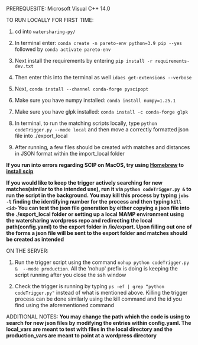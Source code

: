 PREREQUESITE:
Microsoft Visual C++ 14.0

TO RUN LOCALLY FOR FIRST TIME:

1. cd into `watersharing-py/`

2. In terminal enter: `conda create -n pareto-env python=3.9 pip --yes`
   followed by `conda activate pareto-env`

3. Next install the requirements by entering `pip install -r requirements-dev.txt`

4. Then enter this into the terminal as well `idaes get-extensions --verbose`

5. Next, `conda install --channel conda-forge pyscipopt`

6. Make sure you have numpy installed: `conda install numpy=1.25.1`

7. Make sure you have glpk installed: `conda install -c conda-forge glpk`

8. In terminal, to run the matching scripts locally, type `python codeTrigger.py --mode local` and then move a correctly formatted json file into ./export_local

9. After running, a few files should be created with matches and distances in JSON format within the import_local folder

**If you run into errors regarding SCIP on MacOS, try using [Homebrew](https://brew.sh/) to [install scip](https://formulae.brew.sh/formula/scip)**

**If you would like to keep the trigger actively searching for new matches(similar to the intended use), run it via `python codeTrigger.py &` to run the script in the background. You may kill this process by typing `jobs -l` finding the identifying number for the process and then typing `kill <id>` You can test the json file generation by either copying a json file into the ./export_local folder or setting up a local MAMP environment using the watersharing wordpress repo and redirecting the local path(config.yaml) to the export folder in /io/export. Upon filling out one of the forms a json file will be sent to the export folder and matches should be created as intended**

ON THE SERVER:

1. Run the trigger script using the command `nohup python codeTrigger.py &  --mode production`. All the 'nohup' prefix is doing is keeping the script running after you close the ssh window

2. Check the trigger is running by typing `ps -ef | grep “python codeTrigger.py"` instead of what is mentioned above. Killing the trigger process can be done similarly using the kill command and the id you find using the aforementioned command

ADDITIONAL NOTES:
**You may change the path which the code is using to search for new json files by modifying the entries within config.yaml. The local_vars are meant to test with files in the local directory and the production_vars are meant to point at a wordpress directory**
